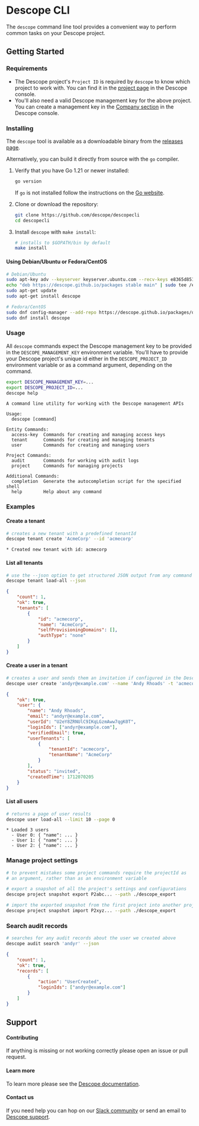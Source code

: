 # Descope CLI

The `descope` command line tool provides a convenient way to perform common tasks on your Descope project.

## Getting Started

### Requirements

-   The Descope project's `Project ID` is required by `descope` to know which project
    to work with. You can find it in the [project page](https://app.descope.com/settings/project)
    in the Descope console.
-   You'll also need a valid Descope management key for the above project. You can create
    a management key in the [Company section](https://app.descope.com/settings/company) in
    the Descope console.

### Installing

The `descope` tool is available as a downloadable binary from the [releases page](https://github.com/descope/descopecli/releases/latest).

Alternatively, you can build it directly from source with the `go` compiler.

1.  Verify that you have Go 1.21 or newer installed:

    ```bash
    go version
    ```

    If `go` is not installed follow the instructions on the [Go website](https://go.dev/dl).

2.  Clone or download the repository:

    ```bash
    git clone https://github.com/descope/descopecli
    cd descopecli
    ```

3.  Install `descope` with `make install`:

    ```bash
    # installs to $GOPATH/bin by default
    make install
    ```

#### Using Debian/Ubuntu or Fedora/CentOS

```bash
# Debian/Ubuntu
sudo apt-key adv --keyserver keyserver.ubuntu.com --recv-keys e8365d8513142909
echo "deb https://descope.github.io/packages stable main" | sudo tee /etc/apt/sources.list.d/descope.list
sudo apt-get update
sudo apt-get install descope

# Fedora/CentOS
sudo dnf config-manager --add-repo https://descope.github.io/packages/descope.repo
sudo dnf install descope
```

### Usage

All `descope` commands expect the Descope management key to be provided in
the `DESCOPE_MANAGEMENT_KEY` environment variable. You'll have to provide your
Descope project's unique id either in the `DESCOPE_PROJECT_ID` environment
variable or as a command argument, depending on the command.

```bash
export DESCOPE_MANAGEMENT_KEY=...
export DESCOPE_PROJECT_ID=...
descope help
```

```
A command line utility for working with the Descope management APIs

Usage:
  descope [command]

Entity Commands:
  access-key  Commands for creating and managing access keys
  tenant      Commands for creating and managing tenants
  user        Commands for creating and managing users

Project Commands:
  audit       Commands for working with audit logs
  project     Commands for managing projects

Additional Commands:
  completion  Generate the autocompletion script for the specified shell
  help        Help about any command
```

### Examples

#### Create a tenant

```bash
# creates a new tenant with a predefined tenantId
descope tenant create 'AcmeCorp' --id 'acmecorp'
```

```
* Created new tenant with id: acmecorp
```

#### List all tenants

```bash
# use the --json option to get structured JSON output from any command
descope tenant load-all --json
```

```json
{
    "count": 1,
    "ok": true,
    "tenants": [
        {
            "id": "acmecorp",
            "name": "AcmeCorp",
            "selfProvisioningDomains": [],
            "authType": "none"
        }
    ]
}
```

#### Create a user in a tenant

```bash
# creates a user and sends them an invitation if configured in the Descope console
descope user create 'andyr@example.com' --name 'Andy Rhoads' -t 'acmecorp' --json
```

```json
{
    "ok": true,
    "user": {
        "name": "Andy Rhoads",
        "email": "andyr@example.com",
        "userId": "U2eY8ZRNUlC9IKqLGzmAww7qgK0T",
        "loginIds": ["andyr@example.com"],
        "verifiedEmail": true,
        "userTenants": [
            {
                "tenantId": "acmecorp",
                "tenantName": "AcmeCorp"
            }
        ],
        "status": "invited",
        "createdTime": 1712070205
    }
}
```

#### List all users

```bash
# returns a page of user results
descope user load-all --limit 10 --page 0
```

```
* Loaded 3 users
  - User 0: { "name": ... }
  - User 1: { "name": ... }
  - User 2: { "name": ... }
```

### Manage project settings

```bash
# to prevent mistakes some project commands require the projectId as
# an argument, rather than as an environment variable

# export a snapshot of all the project's settings and configurations
descope project snapshot export P2abc... --path ./descope_export

# import the exported snapshot from the first project into another project
descope project snapshot import P2xyz... --path ./descope_export
```

### Search audit records

```bash
# searches for any audit records about the user we created above
descope audit search 'andyr' --json
```

```json
{
    "count": 1,
    "ok": true,
    "records": [
        {
            "action": "UserCreated",
            "loginIds": ["andyr@example.com"]
        }
    ]
}
```

## Support

#### Contributing

If anything is missing or not working correctly please open an issue or pull request.

#### Learn more

To learn more please see the [Descope documentation](https://docs.descope.com).

#### Contact us

If you need help you can hop on our [Slack community](https://www.descope.com/community) or send an email to [Descope support](mailto:support@descope.com).
